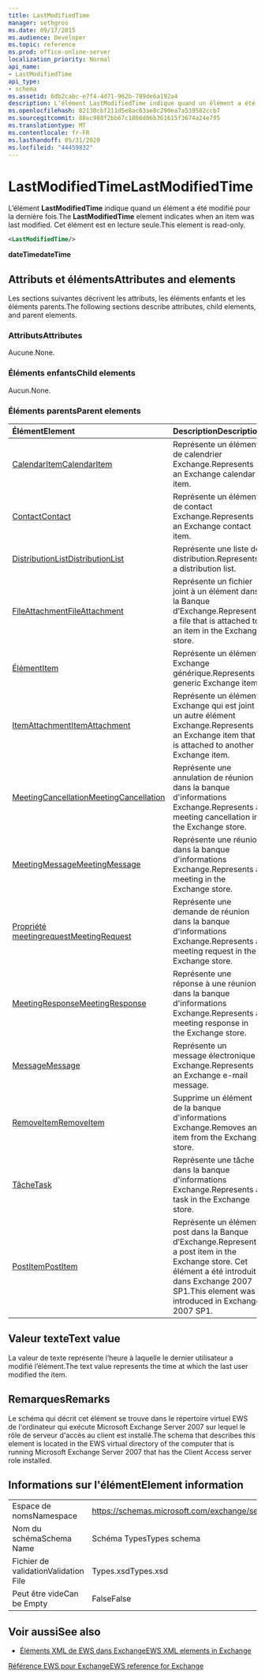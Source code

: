 ```yaml
---
title: LastModifiedTime
manager: sethgros
ms.date: 09/17/2015
ms.audience: Developer
ms.topic: reference
ms.prod: office-online-server
localization_priority: Normal
api_name:
- LastModifiedTime
api_type:
- schema
ms.assetid: 6db2cabc-e7f4-4d71-962b-789de6a192a4
description: L’élément LastModifiedTime indique quand un élément a été modifié pour la dernière fois. Cet élément est en lecture seule.
ms.openlocfilehash: 82130cbf211d5e8ac63ae8c290ea7a539582ccb7
ms.sourcegitcommit: 88ec988f2bb67c1866d06b361615f3674a24e795
ms.translationtype: MT
ms.contentlocale: fr-FR
ms.lasthandoff: 05/31/2020
ms.locfileid: "44459832"
---
```

# <a name="lastmodifiedtime"></a><span data-ttu-id="ed46e-104">LastModifiedTime</span><span class="sxs-lookup"><span data-stu-id="ed46e-104">LastModifiedTime</span></span>

<span data-ttu-id="ed46e-105">L’élément **LastModifiedTime** indique quand un élément a été modifié pour la dernière fois.</span><span class="sxs-lookup"><span data-stu-id="ed46e-105">The **LastModifiedTime** element indicates when an item was last modified.</span></span> <span data-ttu-id="ed46e-106">Cet élément est en lecture seule.</span><span class="sxs-lookup"><span data-stu-id="ed46e-106">This element is read-only.</span></span> 
  
```xml
<LastModifiedTime/>
```

 <span data-ttu-id="ed46e-107">**dateTime**</span><span class="sxs-lookup"><span data-stu-id="ed46e-107">**dateTime**</span></span>
## <a name="attributes-and-elements"></a><span data-ttu-id="ed46e-108">Attributs et éléments</span><span class="sxs-lookup"><span data-stu-id="ed46e-108">Attributes and elements</span></span>

<span data-ttu-id="ed46e-109">Les sections suivantes décrivent les attributs, les éléments enfants et les éléments parents.</span><span class="sxs-lookup"><span data-stu-id="ed46e-109">The following sections describe attributes, child elements, and parent elements.</span></span>
  
### <a name="attributes"></a><span data-ttu-id="ed46e-110">Attributs</span><span class="sxs-lookup"><span data-stu-id="ed46e-110">Attributes</span></span>

<span data-ttu-id="ed46e-111">Aucune.</span><span class="sxs-lookup"><span data-stu-id="ed46e-111">None.</span></span>
  
### <a name="child-elements"></a><span data-ttu-id="ed46e-112">Éléments enfants</span><span class="sxs-lookup"><span data-stu-id="ed46e-112">Child elements</span></span>

<span data-ttu-id="ed46e-113">Aucun.</span><span class="sxs-lookup"><span data-stu-id="ed46e-113">None.</span></span>
  
### <a name="parent-elements"></a><span data-ttu-id="ed46e-114">Éléments parents</span><span class="sxs-lookup"><span data-stu-id="ed46e-114">Parent elements</span></span>

|<span data-ttu-id="ed46e-115">**Élément**</span><span class="sxs-lookup"><span data-stu-id="ed46e-115">**Element**</span></span>|<span data-ttu-id="ed46e-116">**Description**</span><span class="sxs-lookup"><span data-stu-id="ed46e-116">**Description**</span></span>|
|:-----|:-----|
|[<span data-ttu-id="ed46e-117">CalendarItem</span><span class="sxs-lookup"><span data-stu-id="ed46e-117">CalendarItem</span></span>](calendaritem.md) <br/> |<span data-ttu-id="ed46e-118">Représente un élément de calendrier Exchange.</span><span class="sxs-lookup"><span data-stu-id="ed46e-118">Represents an Exchange calendar item.</span></span>  <br/> |
|[<span data-ttu-id="ed46e-119">Contact</span><span class="sxs-lookup"><span data-stu-id="ed46e-119">Contact</span></span>](contact.md) <br/> |<span data-ttu-id="ed46e-120">Représente un élément de contact Exchange.</span><span class="sxs-lookup"><span data-stu-id="ed46e-120">Represents an Exchange contact item.</span></span>  <br/> |
|[<span data-ttu-id="ed46e-121">DistributionList</span><span class="sxs-lookup"><span data-stu-id="ed46e-121">DistributionList</span></span>](distributionlist.md) <br/> |<span data-ttu-id="ed46e-122">Représente une liste de distribution.</span><span class="sxs-lookup"><span data-stu-id="ed46e-122">Represents a distribution list.</span></span>  <br/> |
|[<span data-ttu-id="ed46e-123">FileAttachment</span><span class="sxs-lookup"><span data-stu-id="ed46e-123">FileAttachment</span></span>](fileattachment.md) <br/> |<span data-ttu-id="ed46e-124">Représente un fichier joint à un élément dans la Banque d’Exchange.</span><span class="sxs-lookup"><span data-stu-id="ed46e-124">Represents a file that is attached to an item in the Exchange store.</span></span>  <br/> |
|[<span data-ttu-id="ed46e-125">Élément</span><span class="sxs-lookup"><span data-stu-id="ed46e-125">Item</span></span>](item.md) <br/> |<span data-ttu-id="ed46e-126">Représente un élément Exchange générique.</span><span class="sxs-lookup"><span data-stu-id="ed46e-126">Represents a generic Exchange item.</span></span>  <br/> |
|[<span data-ttu-id="ed46e-127">ItemAttachment</span><span class="sxs-lookup"><span data-stu-id="ed46e-127">ItemAttachment</span></span>](itemattachment.md) <br/> |<span data-ttu-id="ed46e-128">Représente un élément Exchange qui est joint à un autre élément Exchange.</span><span class="sxs-lookup"><span data-stu-id="ed46e-128">Represents an Exchange item that is attached to another Exchange item.</span></span>  <br/> |
|[<span data-ttu-id="ed46e-129">MeetingCancellation</span><span class="sxs-lookup"><span data-stu-id="ed46e-129">MeetingCancellation</span></span>](meetingcancellation.md) <br/> |<span data-ttu-id="ed46e-130">Représente une annulation de réunion dans la banque d'informations Exchange.</span><span class="sxs-lookup"><span data-stu-id="ed46e-130">Represents a meeting cancellation in the Exchange store.</span></span>  <br/> |
|[<span data-ttu-id="ed46e-131">MeetingMessage</span><span class="sxs-lookup"><span data-stu-id="ed46e-131">MeetingMessage</span></span>](meetingmessage.md) <br/> |<span data-ttu-id="ed46e-132">Représente une réunion dans la banque d'informations Exchange.</span><span class="sxs-lookup"><span data-stu-id="ed46e-132">Represents a meeting in the Exchange store.</span></span>  <br/> |
|[<span data-ttu-id="ed46e-133">Propriété meetingrequest</span><span class="sxs-lookup"><span data-stu-id="ed46e-133">MeetingRequest</span></span>](meetingrequest.md) <br/> |<span data-ttu-id="ed46e-134">Représente une demande de réunion dans la banque d'informations Exchange.</span><span class="sxs-lookup"><span data-stu-id="ed46e-134">Represents a meeting request in the Exchange store.</span></span>  <br/> |
|[<span data-ttu-id="ed46e-135">MeetingResponse</span><span class="sxs-lookup"><span data-stu-id="ed46e-135">MeetingResponse</span></span>](meetingresponse.md) <br/> |<span data-ttu-id="ed46e-136">Représente une réponse à une réunion dans la banque d'informations Exchange.</span><span class="sxs-lookup"><span data-stu-id="ed46e-136">Represents a meeting response in the Exchange store.</span></span>  <br/> |
|[<span data-ttu-id="ed46e-137">Message</span><span class="sxs-lookup"><span data-stu-id="ed46e-137">Message</span></span>](message-ex15websvcsotherref.md) <br/> |<span data-ttu-id="ed46e-138">Représente un message électronique Exchange.</span><span class="sxs-lookup"><span data-stu-id="ed46e-138">Represents an Exchange e-mail message.</span></span>  <br/> |
|[<span data-ttu-id="ed46e-139">RemoveItem</span><span class="sxs-lookup"><span data-stu-id="ed46e-139">RemoveItem</span></span>](removeitem.md) <br/> |<span data-ttu-id="ed46e-140">Supprime un élément de la banque d'informations Exchange.</span><span class="sxs-lookup"><span data-stu-id="ed46e-140">Removes an item from the Exchange store.</span></span>  <br/> |
|[<span data-ttu-id="ed46e-141">Tâche</span><span class="sxs-lookup"><span data-stu-id="ed46e-141">Task</span></span>](task.md) <br/> |<span data-ttu-id="ed46e-142">Représente une tâche dans la banque d'informations Exchange.</span><span class="sxs-lookup"><span data-stu-id="ed46e-142">Represents a task in the Exchange store.</span></span>  <br/> |
|[<span data-ttu-id="ed46e-143">PostItem</span><span class="sxs-lookup"><span data-stu-id="ed46e-143">PostItem</span></span>](postitem.md) <br/> |<span data-ttu-id="ed46e-144">Représente un élément post dans la Banque d’Exchange.</span><span class="sxs-lookup"><span data-stu-id="ed46e-144">Represents a post item in the Exchange store.</span></span> <span data-ttu-id="ed46e-145">Cet élément a été introduit dans Exchange 2007 SP1.</span><span class="sxs-lookup"><span data-stu-id="ed46e-145">This element was introduced in Exchange 2007 SP1.</span></span>  <br/> |
   
## <a name="text-value"></a><span data-ttu-id="ed46e-146">Valeur texte</span><span class="sxs-lookup"><span data-stu-id="ed46e-146">Text value</span></span>

<span data-ttu-id="ed46e-147">La valeur de texte représente l’heure à laquelle le dernier utilisateur a modifié l’élément.</span><span class="sxs-lookup"><span data-stu-id="ed46e-147">The text value represents the time at which the last user modified the item.</span></span>
  
## <a name="remarks"></a><span data-ttu-id="ed46e-148">Remarques</span><span class="sxs-lookup"><span data-stu-id="ed46e-148">Remarks</span></span>

<span data-ttu-id="ed46e-149">Le schéma qui décrit cet élément se trouve dans le répertoire virtuel EWS de l'ordinateur qui exécute Microsoft Exchange Server 2007 sur lequel le rôle de serveur d'accès au client est installé.</span><span class="sxs-lookup"><span data-stu-id="ed46e-149">The schema that describes this element is located in the EWS virtual directory of the computer that is running Microsoft Exchange Server 2007 that has the Client Access server role installed.</span></span>
  
## <a name="element-information"></a><span data-ttu-id="ed46e-150">Informations sur l'élément</span><span class="sxs-lookup"><span data-stu-id="ed46e-150">Element information</span></span>

|||
|:-----|:-----|
|<span data-ttu-id="ed46e-151">Espace de noms</span><span class="sxs-lookup"><span data-stu-id="ed46e-151">Namespace</span></span>  <br/> |https://schemas.microsoft.com/exchange/services/2006/types  <br/> |
|<span data-ttu-id="ed46e-152">Nom du schéma</span><span class="sxs-lookup"><span data-stu-id="ed46e-152">Schema Name</span></span>  <br/> |<span data-ttu-id="ed46e-153">Schéma Types</span><span class="sxs-lookup"><span data-stu-id="ed46e-153">Types schema</span></span>  <br/> |
|<span data-ttu-id="ed46e-154">Fichier de validation</span><span class="sxs-lookup"><span data-stu-id="ed46e-154">Validation File</span></span>  <br/> |<span data-ttu-id="ed46e-155">Types.xsd</span><span class="sxs-lookup"><span data-stu-id="ed46e-155">Types.xsd</span></span>  <br/> |
|<span data-ttu-id="ed46e-156">Peut être vide</span><span class="sxs-lookup"><span data-stu-id="ed46e-156">Can be Empty</span></span>  <br/> |<span data-ttu-id="ed46e-157">False</span><span class="sxs-lookup"><span data-stu-id="ed46e-157">False</span></span>  <br/> |
   
## <a name="see-also"></a><span data-ttu-id="ed46e-158">Voir aussi</span><span class="sxs-lookup"><span data-stu-id="ed46e-158">See also</span></span>



- [<span data-ttu-id="ed46e-159">Éléments XML de EWS dans Exchange</span><span class="sxs-lookup"><span data-stu-id="ed46e-159">EWS XML elements in Exchange</span></span>](ews-xml-elements-in-exchange.md)
  
[<span data-ttu-id="ed46e-160">Référence EWS pour Exchange</span><span class="sxs-lookup"><span data-stu-id="ed46e-160">EWS reference for Exchange</span></span>](ews-reference-for-exchange.md)

